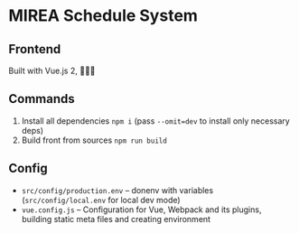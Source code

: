 # MIREA Schedule System

## Frontend

Built with Vue.js 2, 🚴🏻‍♀️

## Commands

1. Install all dependencies `npm i` (pass `--omit=dev` to install only necessary deps)
2. Build front from sources `npm run build`

## Config

-   `src/config/production.env` – donenv with variables (`src/config/local.env` for local dev mode)
-   `vue.config.js` – Configuration for Vue, Webpack and its plugins, building static meta files and creating environment
